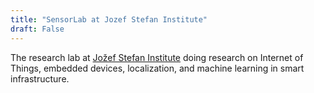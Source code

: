 ```yaml
---
title: "SensorLab at Jozef Stefan Institute"
draft: False
---
```


The research lab at [Jožef Stefan Institute](https://ijs.si) doing research on Internet of Things, embedded devices, localization, and machine learning in smart infrastructure.
